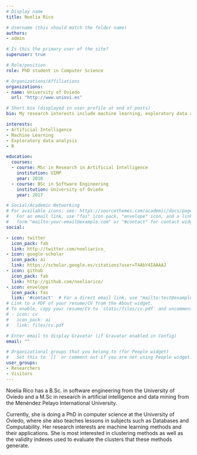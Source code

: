 ```yaml
---
# Display name
title: Noelia Rico

# Username (this should match the folder name)
authors:
- admin

# Is this the primary user of the site?
superuser: true

# Role/position
role: PhD student in Computer Science

# Organizations/Affiliations
organizations:
- name: University of Oviedo
  url: "http://www.uniovi.es"

# Short bio (displayed in user profile at end of posts)
bio: My research interests include machine learning, exploratory data analysis and efficient algorithms.

interests:
- Artificial Intelligence
- Machine Learning
- Exploratory data analysis
- R

education:
  courses:
  - course: MSc in Research in Artificial Intelligence
    institution: UIMP
    year: 2018
  - course: BSc in Software Engineering
    institution: University of Oviedo
    year: 2017

# Social/Academic Networking
# For available icons, see: https://sourcethemes.com/academic/docs/page-builder/#icons
#   For an email link, use "fas" icon pack, "envelope" icon, and a link in the
#   form "mailto:your-email@example.com" or "#contact" for contact widget.
social:

- icon: twitter
  icon_pack: fab
  link: http://twitter.com/noeliarico_
- icon: google-scholar
  icon_pack: ai
  link: https://scholar.google.es/citations?user=T4AbY4IAAAAJ
- icon: github
  icon_pack: fab
  link: http://github.com/noeliarico/
- icon: envelope
  icon_pack: fas
  link: '#contact'  # For a direct email link, use "mailto:test@example.org".
# Link to a PDF of your resume/CV from the About widget.
# To enable, copy your resume/CV to `static/files/cv.pdf` and uncomment the lines below.
# - icon: cv
#   icon_pack: ai
#   link: files/cv.pdf

# Enter email to display Gravatar (if Gravatar enabled in Config)
email: ""

# Organizational groups that you belong to (for People widget)
#   Set this to `[]` or comment out if you are not using People widget.
user_groups:
- Researchers
- Visitors
---
```


Noelia Rico has a B.Sc. in software engineering from the University of Oviedo and a M.Sc in research in artificial intelligence and data mining from the Menéndez Pelayo International University. 

Currently, she is doing a PhD in computer science at the University of Oviedo, where she also teaches lessons in subjects such as Databases and Computability. Her research interests are machine learning methods and their applications. She is most interested in clustering methods as well as the validity indexes used to evaluate the clusters that these methods generate.


